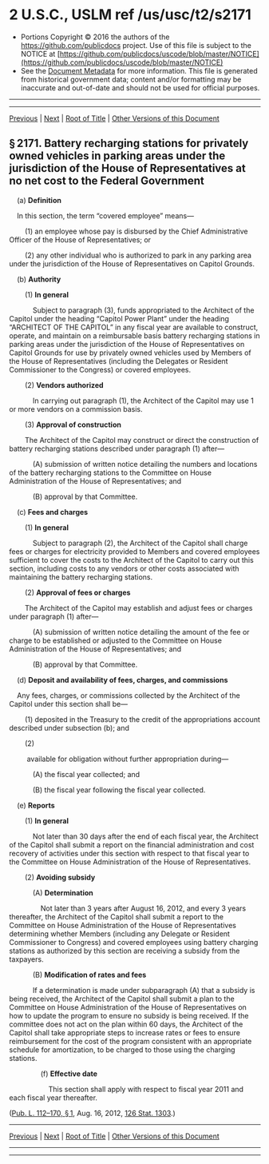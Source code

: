 ---
---

# 2 U.S.C., USLM ref /us/usc/t2/s2171

* Portions Copyright © 2016 the authors of the https://github.com/publicdocs project.
  Use of this file is subject to the NOTICE at [https://github.com/publicdocs/uscode/blob/master/NOTICE](https://github.com/publicdocs/uscode/blob/master/NOTICE)
* See the [Document Metadata](././../../../../..//README.md) for more information.
  This file is generated from historical government data; content and/or formatting may be inaccurate and out-of-date and should not be used for official purposes.

----------
----------

[Previous](./../../../../..//us/usc/t2/ch30/schVII/m__us_usc_t2_s2170.md) | [Next](./../../../../..//us/usc/t2/ch30/schVIII/m__us_usc_t2_ch30_schVIII.md) | [Root of Title](./../../../../../) | [Other Versions of this Document](https://publicdocs.github.io/go/links?ns=uslm&ref=%2Fus%2Fusc%2Ft2%2Fs2171)

## § 2171. Battery recharging stations for privately owned vehicles in parking areas under the jurisdiction of the House of Representatives at no net cost to the Federal Government

    (a) __Definition__ 

    In this section, the term “covered employee” means—

        (1) an employee whose pay is disbursed by the Chief Administrative Officer of the House of Representatives; or

        (2) any other individual who is authorized to park in any parking area under the jurisdiction of the House of Representatives on Capitol Grounds.

    (b) __Authority__ 

        (1) __In general__ 

            Subject to paragraph (3), funds appropriated to the Architect of the Capitol under the heading “Capitol Power Plant” under the heading “ARCHITECT OF THE CAPITOL” in any fiscal year are available to construct, operate, and maintain on a reimbursable basis battery recharging stations in parking areas under the jurisdiction of the House of Representatives on Capitol Grounds for use by privately owned vehicles used by Members of the House of Representatives (including the Delegates or Resident Commissioner to the Congress) or covered employees.

        (2) __Vendors authorized__ 

            In carrying out paragraph (1), the Architect of the Capitol may use 1 or more vendors on a commission basis.

        (3) __Approval of construction__ 

        The Architect of the Capitol may construct or direct the construction of battery recharging stations described under paragraph (1) after—

            (A) submission of written notice detailing the numbers and locations of the battery recharging stations to the Committee on House Administration of the House of Representatives; and

            (B) approval by that Committee.

    (c) __Fees and charges__ 

        (1) __In general__ 

            Subject to paragraph (2), the Architect of the Capitol shall charge fees or charges for electricity provided to Members and covered employees sufficient to cover the costs to the Architect of the Capitol to carry out this section, including costs to any vendors or other costs associated with maintaining the battery recharging stations.

        (2) __Approval of fees or charges__ 

        The Architect of the Capitol may establish and adjust fees or charges under paragraph (1) after—

            (A) submission of written notice detailing the amount of the fee or charge to be established or adjusted to the Committee on House Administration of the House of Representatives; and

            (B) approval by that Committee.

    (d) __Deposit and availability of fees, charges, and commissions__ 

    Any fees, charges, or commissions collected by the Architect of the Capitol under this section shall be—

        (1) deposited in the Treasury to the credit of the appropriations account described under subsection (b); and

        (2)

         available for obligation without further appropriation during—

            (A) the fiscal year collected; and

            (B) the fiscal year following the fiscal year collected.

    (e) __Reports__ 

        (1) __In general__ 

            Not later than 30 days after the end of each fiscal year, the Architect of the Capitol shall submit a report on the financial administration and cost recovery of activities under this section with respect to that fiscal year to the Committee on House Administration of the House of Representatives.

        (2) __Avoiding subsidy__ 

            (A) __Determination__ 

                Not later than 3 years after August 16, 2012, and every 3 years thereafter, the Architect of the Capitol shall submit a report to the Committee on House Administration of the House of Representatives determining whether Members (including any Delegate or Resident Commissioner to Congress) and covered employees using battery charging stations as authorized by this section are receiving a subsidy from the taxpayers.

            (B) __Modification of rates and fees__ 

            If a determination is made under subparagraph (A) that a subsidy is being received, the Architect of the Capitol shall submit a plan to the Committee on House Administration of the House of Representatives on how to update the program to ensure no subsidy is being received. If the committee does not act on the plan within 60 days, the Architect of the Capitol shall take appropriate steps to increase rates or fees to ensure reimbursement for the cost of the program consistent with an appropriate schedule for amortization, to be charged to those using the charging stations.

                (f) __Effective date__ 

                    This section shall apply with respect to fiscal year 2011 and each fiscal year thereafter.

([Pub. L. 112–170, § 1][/us/pl/112/170/s1], Aug. 16, 2012, [126 Stat. 1303][/us/stat/126/1303].)

----------

[Previous](./../../../../..//us/usc/t2/ch30/schVII/m__us_usc_t2_s2170.md) | [Next](./../../../../..//us/usc/t2/ch30/schVIII/m__us_usc_t2_ch30_schVIII.md) | [Root of Title](./../../../../../) | [Other Versions of this Document](https://publicdocs.github.io/go/links?ns=uslm&ref=%2Fus%2Fusc%2Ft2%2Fs2171)

----------
----------

[/us/pl/112/170/s1]: https://publicdocs.github.io/go/links?ns=uslm&ref=%2Fus%2Fpl%2F112%2F170%2Fs1
[/us/stat/126/1303]: https://publicdocs.github.io/go/links?ns=uslm&ref=%2Fus%2Fstat%2F126%2F1303


